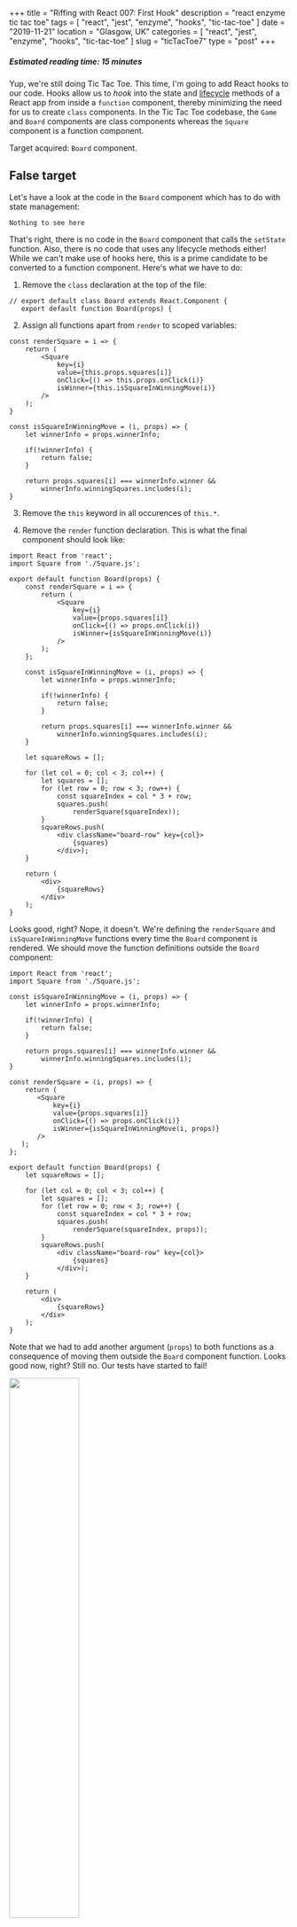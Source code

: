 +++
title = "Riffing with React 007: First Hook"
description = "react enzyme tic tac toe"
tags = [ "react", "jest", "enzyme", "hooks", "tic-tac-toe" ]
date = "2019-11-21"
location = "Glasgow, UK"
categories = [
  "react",
  "jest",
  "enzyme",
  "hooks",
  "tic-tac-toe"
]
slug = "ticTacToe7"
type = "post"
+++

##### Estimated reading time: 15 minutes

Yup, we're still doing Tic Tac Toe. This time, I'm going to add React hooks to our code. Hooks allow us to _hook_ into the state and [lifecycle][lifecycle] methods of a React app from inside a `function` component, thereby minimizing the need for us to create `class` components. In the Tic Tac Toe codebase, the `Game` and `Board` components are class components whereas the `Square` component is a function component.

Target acquired: `Board` component.

## False target

Let's have a look at the code in the `Board` component which has to do with state management:

```
Nothing to see here
```

That's right, there is no code in the `Board` component that calls the `setState` function. Also, there is no code that uses any lifecycle methods either! While we can't make use of hooks here, this is a prime candidate to be converted to a function component. Here's what we have to do:

1. Remove the `class` declaration at the top of the file:

```
// export default class Board extends React.Component {
   export default function Board(props) {
```

2. Assign all functions apart from `render` to scoped variables:

```
const renderSquare = i => {
    return (
        <Square
            key={i}
            value={this.props.squares[i]}
            onClick={() => this.props.onClick(i)}
            isWinner={this.isSquareInWinningMove(i)}
        />
    );
}

const isSquareInWinningMove = (i, props) => {
    let winnerInfo = props.winnerInfo;

    if(!winnerInfo) {
        return false;
    }

    return props.squares[i] === winnerInfo.winner &&
        winnerInfo.winningSquares.includes(i);
}
```

3. Remove the `this` keyword in all occurences of `this.*`.

4. Remove the `render` function declaration. This is what the final component should look like:

```
import React from 'react';
import Square from './Square.js';

export default function Board(props) {
    const renderSquare = i => {
        return (
            <Square
                key={i}
                value={props.squares[i]}
                onClick={() => props.onClick(i)}
                isWinner={isSquareInWinningMove(i)}
            />
        );       
    };

    const isSquareInWinningMove = (i, props) => {
        let winnerInfo = props.winnerInfo;

        if(!winnerInfo) {
            return false;
        }

        return props.squares[i] === winnerInfo.winner &&
            winnerInfo.winningSquares.includes(i);
    }
    
    let squareRows = [];

    for (let col = 0; col < 3; col++) {
        let squares = [];
        for (let row = 0; row < 3; row++) {
            const squareIndex = col * 3 + row;
            squares.push(
                renderSquare(squareIndex));
        }
        squareRows.push(
            <div className="board-row" key={col}>
                {squares}
            </div>);
    }

    return (
        <div>
            {squareRows}
        </div>
    );
}
```

Looks good, right? Nope, it doesn't. We're defining the `renderSquare` and `isSquareInWinningMove` functions every time the `Board` component is rendered. We should move the function definitions outside the `Board` component:

```
import React from 'react';
import Square from './Square.js';

const isSquareInWinningMove = (i, props) => {
    let winnerInfo = props.winnerInfo;

    if(!winnerInfo) {
        return false;
    }

    return props.squares[i] === winnerInfo.winner &&
        winnerInfo.winningSquares.includes(i);
}

const renderSquare = (i, props) => {
    return (
       <Square
           key={i}
           value={props.squares[i]}
           onClick={() => props.onClick(i)}
           isWinner={isSquareInWinningMove(i, props)}
       />
   );       
};

export default function Board(props) {    
    let squareRows = [];

    for (let col = 0; col < 3; col++) {
        let squares = [];
        for (let row = 0; row < 3; row++) {
            const squareIndex = col * 3 + row;
            squares.push(
                renderSquare(squareIndex, props));
        }
        squareRows.push(
            <div className="board-row" key={col}>
                {squares}
            </div>);
    }

    return (
        <div>
            {squareRows}
        </div>
    );
}
```

Note that we had to add another argument (`props`) to both functions as a consequence of moving them outside the `Board` component function. Looks good now, right? Still no. Our tests have started to fail!

<img src="/board-function-fail.PNG" style="width: 50%" />

This makes sense. Now that our component is no longer a `class` component - it's literally just a function - we cannot access its members using the dot notation. How do we fix this? We can `export` the `renderSquare` function:

```
export function renderSquare(i, props) {
    return (
       <Square
           key={i}
           value={props.squares[i]}
           onClick={() => props.onClick(i)}
           isWinner={isSquareInWinningMove(i, props)}
       />
   );       
};
```

And then refactor our test: we no longer need to create a `Board` object. We can simply pass a mock `props` object to the `renderSquare` function.

```
import Board, { renderSquare } from './Board.js';
...
it("a Square should be returned", () => {
    let square = shallow(renderSquare(3, {
        squares: squares,
        onClick: onClick
    }));
    ...
});
```

Our tests are green again:

<img src="/board-fix-tests.PNG" style="width: 37%" />

That's about all we can do for the `Board` component. Next target: `Game`.

## Hard target

Here we are: staring down the refactoring barrel at the `Game` component. The following are code snippets of the component that deal with state managenent:

```
constructor(props) {
    super(props);
    this.state = {
        history: [
            {
                squares: Array(9).fill(null)
            }
        ],
        stepNumber: 0,
        xIsNext: true,
        isSortAsc: true
    };    
}

handleClick(i) {
    ...
    this.setState({
        history: history.concat([
            {
                squares: squares,
                location: this.getDisplayLocation(i)
            }
        ]),
        stepNumber: history.length,
        xIsNext: !this.state.xIsNext
    });
}

jumpTo(step) {
    this.setState({
        stepNumber: step,
        xIsNext: (step % 2) === 0
    });
}
```

Alright, time for our first hook: we're going to use the `useState` hook. As its name suggests the hook allows us to set state in a function component. First, we need to import the hook:

```
import React, { useState } from 'react';
```

Next, we'll start the tedious process of converting the `Game` component from a class component to a function component. The steps to carry out are the same as those for the `Board` component, except that during the process of conversion we'll also add the `useState` hook.

Here's how the hook works: the `useState` function takes a single argument which represents the initial state of the variable you're trying to, er, hookify. In our case, the initial state could be the whole state object - something like the following:

```
const initialState = {
    history: [
        {
            squares: Array(9).fill(null)
        }
    ],
    stepNumber: 0,
    xIsNext: true,
    isSortAsc: true
};
```

Or, we could break up the state object into its constituent variables and use the `useState` function for each of them. I've decided to follow the former approach since most of the constituent variables of our state object - e.g., `history`, `stepNumber`, and `xIsNext` - have to be updated as a single operation.

We can now replace the constructor that used to exist in the class component with the following:

```
const [state, setState] = useState(initialState);
```

The `useState` function returns an array, the first element of which is the state object and the second element is a function that we can use to update the state object. Note that it is purely coincidental that our update function is called `setState`, you can call it whatever you want. __Question__: does this mean that we would be resetting the state to `initialState` every time we render the `Game` component? Nope. React is smart enough to only set the state to `initialState` the first time the `useState` function gets called. Any subsequent calls will simply return the current state.

Next, we have to change the `this.setState` function call in `handleClick`:

```
const handleClick = i => {
    ...
    setState({
        ...state,
        history: history.concat([
            {
                squares: squares,
                location: getDisplayLocation(i)
            }
        ]),
        stepNumber: history.length,
        xIsNext: !state.xIsNext
    });
}
```

In case you're unfamiliar with the [`spread`][spread] operator (`...`), it basically tells the `setState` function to copy all enumerable properties from the current `state` object __and__ override any properties that we're providing it (in this case: `history`, `stepNumber`, and `xIsNext`).

Same deal for the `jumpTo` function:

```
const jumpTo = step => {
    setState({
        ...state,
        stepNumber: step,
        xIsNext: (step % 2) === 0
    });
}
```

Let's see if our tests still pass:

<img src="/useState-hook-fail.PNG" style="width: 75%" />

Hmm, all but one. Not bad! How do we fix this test, though? By removing the `assert` that is failing. Seriously. This is what the test looks like:

```
it(`the moves list should be sorted in
    descending order when the toggle button
    is clicked`, () => {
    let toggleButton = game.find('.game-info input');
    toggleButton.simulate('change');

    assert.isFalse(game.state().isSortAsc);
    assert.equal(
        JSON.stringify(game.find('.game-info li button')
            .map(button => button.text())),
        JSON.stringify([
            "Go to move #2 (2, 1)",
            "Go to move #1 (1, 1)",
            "Go to game start"]));        
});
```

Do we really need to check the `isSortAsc` flag, given we're checking the output that depends on that flag immediately afterwards? I don't think so. I think this test is too close to the metal and is brittle too, since it will fail if we decide to change the flag's variable name in the future. Removing the `assert` on `isSortAsc` fixes everything:

<img src="/useState-hook-success.PNG" style="width: 37%" />

So there we have it: our first React hook. This is the final shape of our `Game` component:

```
import React, { useState} from 'react';
import Board from './Board.js';

const initialState = {
    history: [
        {
            squares: Array(9).fill(null)
        }
    ],
    stepNumber: 0,
    xIsNext: true,
    isSortAsc: true
};

const handleClick = (i, state, setState) => {
    const history = state.history
        .slice(0, state.stepNumber + 1);
    const current = history[history.length - 1];
    const squares = current.squares.slice();
    if (calculateWinner(squares) || squares[i]) {
        return;
    }
    squares[i] = state.xIsNext ? "X" : "O";

    setState({
        ...state,
        history: history.concat([
            {
                squares: squares,
                location: getDisplayLocation(i)
            }
        ]),
        stepNumber: history.length,
        xIsNext: !state.xIsNext
    });
}

const getDisplayLocation = index => {
    return "(" + 
      (index % 3 + 1) + ", " + 
      (Math.floor(index / 3) + 1) + 
    ")";
}

const jumpTo = (step, state, setState) => {
    setState({
        ...state,
        stepNumber: step,
        xIsNext: (step % 2) === 0
    });
}

const calculateWinner = squares => {
    const lines = [
        [0, 1, 2],
        [3, 4, 5],
        [6, 7, 8],
        [0, 3, 6],
        [1, 4, 7],
        [2, 5, 8],
        [0, 4, 8],
        [2, 4, 6]
    ];
    for (let i = 0; i < lines.length; i++) {
        const [a, b, c] = lines[i];
        if (squares[a] && 
            squares[a] === squares[b] && 
            squares[a] === squares[c]) {
            return {
                winner: squares[a],
                winningSquares: lines[i]
            };
        }
    }
    return null;
}

export default function Game() {
    const [state, setState] = useState(initialState);

    const history = state.history;
    const current = state.history[state.stepNumber];
    const winnerInfo = calculateWinner(current.squares);

    let moves = history.map((step, move) => {
        const desc = move ?
            'Go to move #' + move + ' ' + step.location :
            'Go to game start';
        return (
            <li key={move}>
                <button 
                    style={state.stepNumber === move? 
                        {fontWeight: 'bold'}: {fontWeight: 'normal'}} 
                    onClick={() => jumpTo(move, state, setState)}>
                    {desc}
                </button>
            </li>
        );
    });

    if(!state.isSortAsc) {
        moves = moves.reverse();
    }

    let status;
    if (winnerInfo && winnerInfo.winner) {
        status = "Winner: " + winnerInfo.winner;
    } else if(!current.squares.includes(null)) {
        status = "Game ended in a draw";
    } else {
        status = "Next player: " + (state.xIsNext ? "X" : "O");
    }

    return (
        <div className="game">
            <div className="game-board">
                <Board
                    squares={current.squares}
                    onClick={i => handleClick(i, state, setState)}
                    winnerInfo={winnerInfo}
                />
            </div>
            <div className="game-info">
                <div>{status}</div>
                <label className="switch">
                    <input type="checkbox" 
                        checked={state.isSortAsc}
                        onChange={() => 
                            setState({
                                ...state, 
                                isSortAsc: !state.isSortAsc
                            })}
                    />
                    <span className="slider round"></span>
                </label>
                <label className="switch-text">
                    {state.isSortAsc? "Ascending": "Descending"}
                </label>
                <ol>{moves}</ol>
            </div>
        </div>
    );
}
```

[lifecycle]: https://reactjs.org/docs/state-and-lifecycle.html
[spread]: https://developer.mozilla.org/en-US/docs/Web/JavaScript/Reference/Operators/Spread_syntax